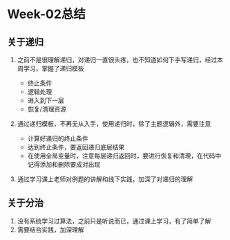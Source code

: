 # Week-02总结
## 关于递归
1. 之前不是很理解递归，对递归一直很头疼，也不知道如何下手写递归，经过本周学习，掌握了递归模板
    - 终止条件
    - 逻辑处理
    - 进入到下一层
    - 恢复/清理资源
2. 通过递归模板，不再无从入手，使用递归时，除了主题逻辑外，需要注意
    - 计算好递归的终止条件
    - 达到终止条件，要返回递归底层结果
    - 在使用全局变量时，注意每层递归返回时，要进行恢复和清理，在代码中记得添加和删除要成对出现
    
3. 通过学习课上老师对例题的讲解和线下实践，加深了对递归的理解

## 关于分治
1. 没有系统学习过算法，之前只是听说而已，通过课上学习，有了简单了解
2. 需要结合实践，加深理解

